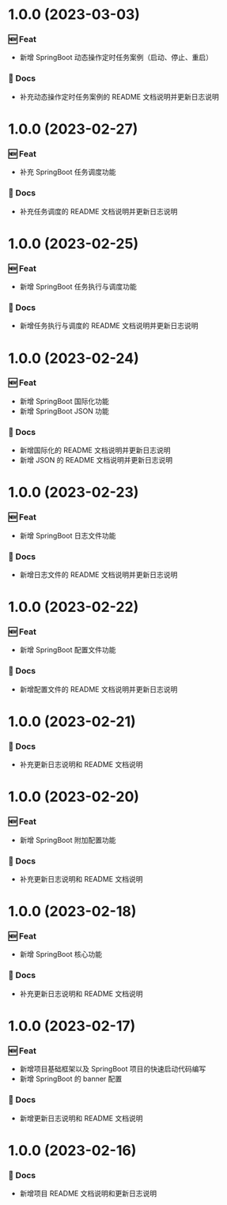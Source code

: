 # 1.0.0 (2023-03-03)

### 🆕 Feat

- 新增 SpringBoot 动态操作定时任务案例（启动、停止、重启）

### 📝 Docs

- 补充动态操作定时任务案例的 README 文档说明并更新日志说明

# 1.0.0 (2023-02-27)

### 🆕 Feat

- 补充 SpringBoot 任务调度功能

### 📝 Docs

- 补充任务调度的 README 文档说明并更新日志说明

# 1.0.0 (2023-02-25)

### 🆕 Feat

- 新增 SpringBoot 任务执行与调度功能

### 📝 Docs

- 新增任务执行与调度的 README 文档说明并更新日志说明

# 1.0.0 (2023-02-24)

### 🆕 Feat

- 新增 SpringBoot 国际化功能
- 新增 SpringBoot JSON 功能

### 📝 Docs

- 新增国际化的 README 文档说明并更新日志说明
- 新增 JSON 的 README 文档说明并更新日志说明

# 1.0.0 (2023-02-23)

### 🆕 Feat

- 新增 SpringBoot 日志文件功能

### 📝 Docs

- 新增日志文件的 README 文档说明并更新日志说明

# 1.0.0 (2023-02-22)

### 🆕 Feat

- 新增 SpringBoot 配置文件功能

### 📝 Docs

- 新增配置文件的 README 文档说明并更新日志说明

# 1.0.0 (2023-02-21)

### 📝 Docs

- 补充更新日志说明和 README 文档说明

# 1.0.0 (2023-02-20)

### 🆕 Feat

- 新增 SpringBoot 附加配置功能

### 📝 Docs

- 补充更新日志说明和 README 文档说明

# 1.0.0 (2023-02-18)

### 🆕 Feat

- 新增 SpringBoot 核心功能

### 📝 Docs

- 补充更新日志说明和 README 文档说明

# 1.0.0 (2023-02-17)

### 🆕 Feat

- 新增项目基础框架以及 SpringBoot 项目的快速启动代码编写
- 新增 SpringBoot 的 banner 配置

### 📝 Docs

- 新增更新日志说明和 README 文档说明

# 1.0.0 (2023-02-16)

### 📝 Docs

- 新增项目 README 文档说明和更新日志说明
